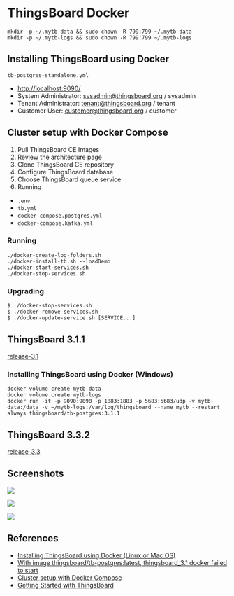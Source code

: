 # ThingsBoard Docker

```
mkdir -p ~/.mytb-data && sudo chown -R 799:799 ~/.mytb-data
mkdir -p ~/.mytb-logs && sudo chown -R 799:799 ~/.mytb-logs
```

## Installing ThingsBoard using Docker
`tb-postgres-standalone.yml`

- [http://localhost:9090/](http://localhost:9090/)
- System Administrator: sysadmin@thingsboard.org / sysadmin
- Tenant Administrator: tenant@thingsboard.org / tenant
- Customer User: customer@thingsboard.org / customer

## Cluster setup with Docker Compose
1. Pull ThingsBoard CE Images
2. Review the architecture page
3. Clone ThingsBoard CE repository
4. Configure ThingsBoard database
5. Choose ThingsBoard queue service
6. Running

- `.env`
- `tb.yml`
- `docker-compose.postgres.yml`
- `docker-compose.kafka.yml`

### Running
```
./docker-create-log-folders.sh
./docker-install-tb.sh --loadDemo
./docker-start-services.sh
./docker-stop-services.sh
```

### Upgrading
```
$ ./docker-stop-services.sh
$ ./docker-remove-services.sh
$ ./docker-update-service.sh [SERVICE...]
```

## ThingsBoard 3.1.1
[release-3.1](https://github.com/thingsboard/thingsboard/tree/release-3.1)

### Installing ThingsBoard using Docker (Windows)
```
docker volume create mytb-data
docker volume create mytb-logs
docker run -it -p 9090:9090 -p 1883:1883 -p 5683:5683/udp -v mytb-data:/data -v ~/mytb-logs:/var/log/thingsboard --name mytb --restart always thingsboard/tb-postgres:3.1.1
```

## ThingsBoard 3.3.2
[release-3.3](https://github.com/thingsboard/thingsboard/tree/release-3.3)

## Screenshots
![](https://thingsboard.io/images/helloworld/hello-world-step-1-item-1.png)

![](https://thingsboard.io/images/helloworld/hello-world-step-1-item-2.png)

![](https://thingsboard.io/images/helloworld/hello-world-step-1-item-3.png)

## References
- [Installing ThingsBoard using Docker (Linux or Mac OS)](https://thingsboard.io/docs/user-guide/install/docker/)
- [With image thingsboard/tb-postgres:latest, thingsboard_3.1 docker failed to start](https://github.com/thingsboard/thingsboard/issues/3347)
- [Cluster setup with Docker Compose](https://thingsboard.io/docs/user-guide/install/cluster/docker-compose-setup/)
- [Getting Started with ThingsBoard](https://thingsboard.io/docs/getting-started-guides/helloworld/)